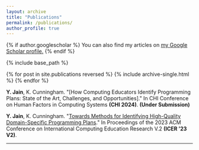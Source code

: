 ```yaml
---
layout: archive
title: "Publications"
permalink: /publications/
author_profile: true
---
```


{% if author.googlescholar %}
  You can also find my articles on <u><a href="{{author.googlescholar}}">my Google Scholar profile</a>.</u>
{% endif %}

{% include base_path %}

{% for post in site.publications reversed %}
  {% include archive-single.html %}
{% endfor %}

**Y. Jain**, K. Cunningham. "[How Computing Educators Identify Programming Plans: State of the Art, Challenges, and Opportunities]." In
CHI Conference on Human Factors in Computing Systems **(CHI 2024)**. **(Under Submission)**

**Y. Jain**, K. Cunningham. "[Towards Methods for Identifying High-Quality Domain-Specific Programming Plans](https://dl.acm.org/doi/10.1145/3568812.3603478)." In Proceedings of the 2023 ACM Conference on International Computing Education Research V.2 **(ICER ’23 V2)**.

---